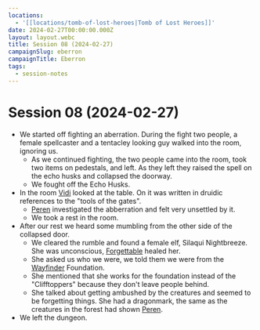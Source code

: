 ```yaml
---
locations:
  - '[[locations/tomb-of-lost-heroes|Tomb of Lost Heroes]]'
date: 2024-02-27T00:00:00.000Z
layout: layout.webc
title: Session 08 (2024-02-27)
campaignSlug: eberron
campaignTitle: Eberron
tags:
  - session-notes
---
```

# Session 08 (2024-02-27)

- We started off fighting an aberration. During the fight two people, a female spellcaster and a tentacley looking guy walked into the room, ignoring us.
	- As we continued fighting, the two people came into the room, took two items on pedestals, and left. As they left they raised the spell on the echo husks and collapsed the doorway.
	- We fought off the Echo Husks.
- In the room [Vidi](pcs/vidi-veni.md) looked at the table. On it was written in druidic references to the "tools of the gates".
	- [Peren](pcs/peren-ngintaku.md) investigated the abberration and felt very unsettled by it.
	- We took a rest in the room.
- After our rest we heard some mumbling from the other side of the collapsed door.
	- We cleared the rumble and found a female elf, Silaqui Nightbreeze. She was unconscious, [Forgettable](pcs/forgettable.md) healed her.
	- She asked us who we were, we told them we were from the [Wayfinder](other/the-wayfinder-foundation.md) Foundation.
	- She mentioned that she works for the foundation instead of the "Clifftoppers" because they don't leave people behind.
	- She talked about getting ambushed by the creatures and seemed to be forgetting things. She had a dragonmark, the same as the creatures in the forest had shown [Peren](pcs/peren-ngintaku.md).
- We left the dungeon.

